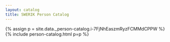 ```yaml
---
layout: catalog
title: SWERIK Person Catalog
---
```

{% assign p = site.data._person-catalog.i-7FjNhEaszmRyzFCMMdCPPW %}
{% include person-catalog.html p=p %}

